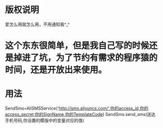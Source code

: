 # 版权说明
  爱怎么用就怎么用，不用通知我^_^

# 这个东东很简单，但是我自己写的时候还是掉进了坑，为了节约有需求的程序猿的时间，还是开放出来使用。

# 用法
  SendSms=AliSMSService('http://sms.aliyuncs.com/',你的access_id,你的access_secret,你的SignName,你的TemplateCode)
  SendSms.send_sms(送达手机号码,你设置的模版中的变量对应的值)